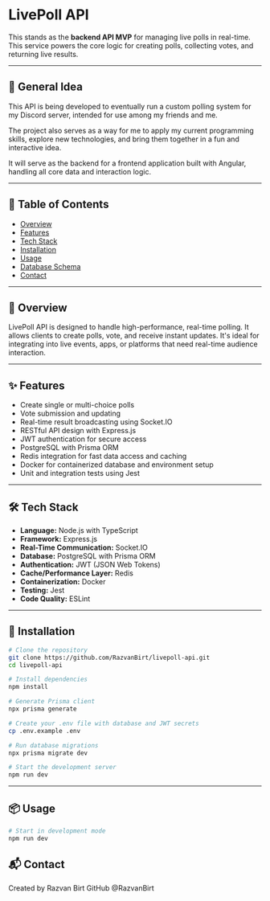 # LivePoll API

This stands as the **backend API MVP** for managing live polls in real-time. This service powers the core logic for creating polls, collecting votes, and returning live results.

---

## 📌 General Idea

This API is being developed to eventually run a custom polling system for my Discord server, intended for use among my friends and me.

The project also serves as a way for me to apply my current programming skills, explore new technologies, and bring them together in a fun and interactive idea.

It will serve as the backend for a frontend application built with Angular, handling all core data and interaction logic.

---

## 🧭 Table of Contents

- [Overview](#overview)
- [Features](#features)
- [Tech Stack](#tech-stack)
- [Installation](#installation)
- [Usage](#usage)
- [Database Schema](#database-schema)
- [Contact](#contact)

---

## 📖 Overview

LivePoll API is designed to handle high-performance, real-time polling. It allows clients to create polls, vote, and receive instant updates. It's ideal for integrating into live events, apps, or platforms that need real-time audience interaction.

---

## ✨ Features

- Create single or multi-choice polls
- Vote submission and updating
- Real-time result broadcasting using Socket.IO
- RESTful API design with Express.js
- JWT authentication for secure access
- PostgreSQL with Prisma ORM
- Redis integration for fast data access and caching
- Docker for containerized database and environment setup
- Unit and integration tests using Jest

---

## 🛠️ Tech Stack

- **Language:** Node.js with TypeScript
- **Framework:** Express.js
- **Real-Time Communication:** Socket.IO
- **Database:** PostgreSQL with Prisma ORM
- **Authentication:** JWT (JSON Web Tokens)
- **Cache/Performance Layer:** Redis
- **Containerization:** Docker
- **Testing:** Jest
- **Code Quality:** ESLint

---

## 🚀 Installation

```bash
# Clone the repository
git clone https://github.com/RazvanBirt/livepoll-api.git
cd livepoll-api

# Install dependencies
npm install

# Generate Prisma client
npx prisma generate

# Create your .env file with database and JWT secrets
cp .env.example .env

# Run database migrations
npx prisma migrate dev

# Start the development server
npm run dev

```

---

## 📦 Usage

```bash
# Start in development mode
npm run dev

```

## 📬 Contact
Created by Razvan Birt
GitHub @RazvanBirt